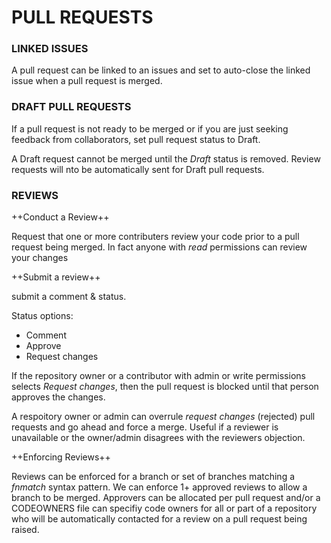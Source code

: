 # PULL REQUESTS

### LINKED ISSUES

A pull request can be linked to an issues and set to auto-close the linked issue when a pull request is merged.

### DRAFT PULL REQUESTS

If a pull request is not ready to be merged or if you are just seeking feedback from collaborators, set pull request status to Draft.

A Draft request cannot be merged until the _Draft_ status is removed. Review requests will nto be automatically sent for Draft pull requests.

### REVIEWS

++Conduct a Review++

Request that one or more contributers review your code prior to a pull request being merged. In fact anyone with _read_ permissions can review your changes 

++Submit a review++

submit a comment & status. 

Status options:
* Comment
* Approve
* Request changes

If the repository owner or a contributor with admin or write permissions selects _Request changes_, then the pull request is blocked until that person approves the changes.

A respoitory owner or admin can overrule _request changes_ (rejected) pull requests and go ahead and force a merge. Useful if a reviewer is unavailable or the owner/admin disagrees with the reviewers objection.

++Enforcing Reviews++

Reviews can be enforced for a branch or set of branches matching a _fnmatch_ syntax pattern. We can enforce 1+ approved reviews to allow a branch to be merged. Approvers can be allocated per pull request and/or a CODEOWNERS file can specifiy code owners for all or part of a repository who will be automatically contacted for a review on a pull request being raised. 

